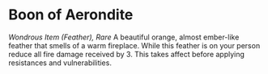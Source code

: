 # Boon of Aerondite
*Wondrous Item (Feather), Rare*
A beautiful orange, almost ember-like feather that smells of a warm fireplace. While this feather is on your person reduce all fire damage received by 3. This takes affect before applying resistances and vulnerabilities.

